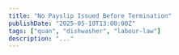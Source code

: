 ```yaml
---
title: "No Payslip Issued Before Termination"
publishDate: "2025-05-10T13:00:00Z"
tags: ["quan", "dishwasher", "labour-law"]
description: "..."
---
```


<!-- Paste your content for 'No Payslip Issued Before Termination' here -->
